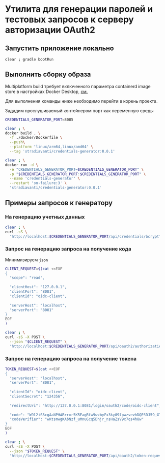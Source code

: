 # Утилита для генерации паролей и тестовых запросов к серверу авторизации OAuth2 

## Запустить приложение локально 

```
clear ; gradle bootRun
```

## Выполнить сборку образа

Multiplatform build требует включенного параметра containerd image store в настройках Docker Desktop, [см.](https://docs.docker.com/build/building/multi-platform/)

Для выполнения команды ниже необходимо перейти в корень проекта.

Зададим прослушиваемый контейнером порт как переменную среды

```sh
CREDENTIALS_GENERATOR_PORT=8005
```

```sh
clear ; \
docker build . \
  -f ./docker/Dockerfile \
  --push\
  --platform 'linux/arm64,linux/amd64' \
  --tag 'stradiavanti/credentials-generator:0.0.1'
```

```sh
clear ; \
docker run -d \
  -e "CREDENTIALS_GENERATOR_PORT=$CREDENTIALS_GENERATOR_PORT" \
  -p "$CREDENTIALS_GENERATOR_PORT:$CREDENTIALS_GENERATOR_PORT" \
  --name 'credentials-generator' \
  --restart 'on-failure:3' \
  'stradiavanti/credentials-generator:0.0.1'
```

## Примеры запросов к генератору

### На генерацию учетных данных

```sh
clear ; \
curl -sS \
  "http://localhost:$CREDENTIALS_GENERATOR_PORT/api/credentials/bcrypt" | jq
```

### Запрос на генерацию запроса на получение кода

Минимизируем `json`

```sh
CLIENT_REQUEST=$(cat <<EOF 
{
  "scope": "read",
  
  "clientHost": "127.0.0.1",
  "clientPort": "8081",
  "clientId": "oidc-client",
  
  "serverHost": "localhost",
  "serverPort": "8001"
}
EOF
)
```

```sh
clear ; \
curl -sS -X POST \
  --json "$CLIENT_REQUEST" \
  "http://localhost:$CREDENTIALS_GENERATOR_PORT/api/oauth2/authorization-url" | jq
```

### Запрос на генерацию запроса на получение токена

```sh
TOKEN_REQUEST=$(cat <<EOF 
{
  "serverHost": "localhost",
  "serverPort": "8001",
  
  "clientId": "oidc-client",
  "clientSecret": "124356",
  
  "redirectUri": "http://127.0.0.1:8081/login/oauth2/code/oidc-client",
  
  "code": "W9l2iS3cgAaNPHARrrxr5K5EagRfw9wzbyFx3ky09lpwzvevhDQP3DJ59_GIjft3p26Gfd-H0pT5mxcngNiVHCFnDWkQb8Ti2of5Pxqu_-0I3bfvUjbEE__wdHFaVY5l",
  "codeVerifier": "wKtsmwgKAbNzf_uMnuGcq5Dhjr_nsHaZsV9x7qs4h8w"
}
EOF
)
```

```sh
clear ; \
curl -sS -X POST \
  --json "$TOKEN_REQUEST" \
  "http://localhost:$CREDENTIALS_GENERATOR_PORT/api/oauth2/token-request"
```